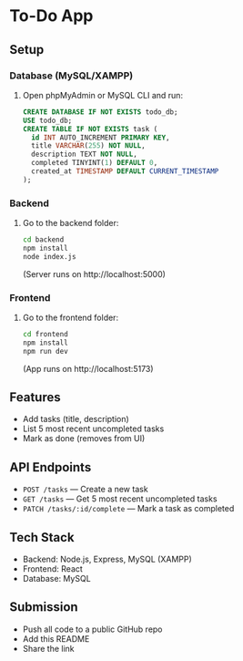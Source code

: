 # To-Do App

## Setup

### Database (MySQL/XAMPP)
1. Open phpMyAdmin or MySQL CLI and run:
   ```sql
   CREATE DATABASE IF NOT EXISTS todo_db;
   USE todo_db;
   CREATE TABLE IF NOT EXISTS task (
     id INT AUTO_INCREMENT PRIMARY KEY,
     title VARCHAR(255) NOT NULL,
     description TEXT NOT NULL,
     completed TINYINT(1) DEFAULT 0,
     created_at TIMESTAMP DEFAULT CURRENT_TIMESTAMP
   );
   ```

### Backend
1. Go to the backend folder:
   ```bash
   cd backend
   npm install
   node index.js
   ```
   (Server runs on http://localhost:5000)

### Frontend
1. Go to the frontend folder:
   ```bash
   cd frontend
   npm install
   npm run dev
   ```
   (App runs on http://localhost:5173)

## Features
- Add tasks (title, description)
- List 5 most recent uncompleted tasks
- Mark as done (removes from UI)

## API Endpoints
- `POST /tasks` — Create a new task
- `GET /tasks` — Get 5 most recent uncompleted tasks
- `PATCH /tasks/:id/complete` — Mark a task as completed

## Tech Stack
- Backend: Node.js, Express, MySQL (XAMPP)
- Frontend: React
- Database: MySQL

## Submission
- Push all code to a public GitHub repo
- Add this README
- Share the link 